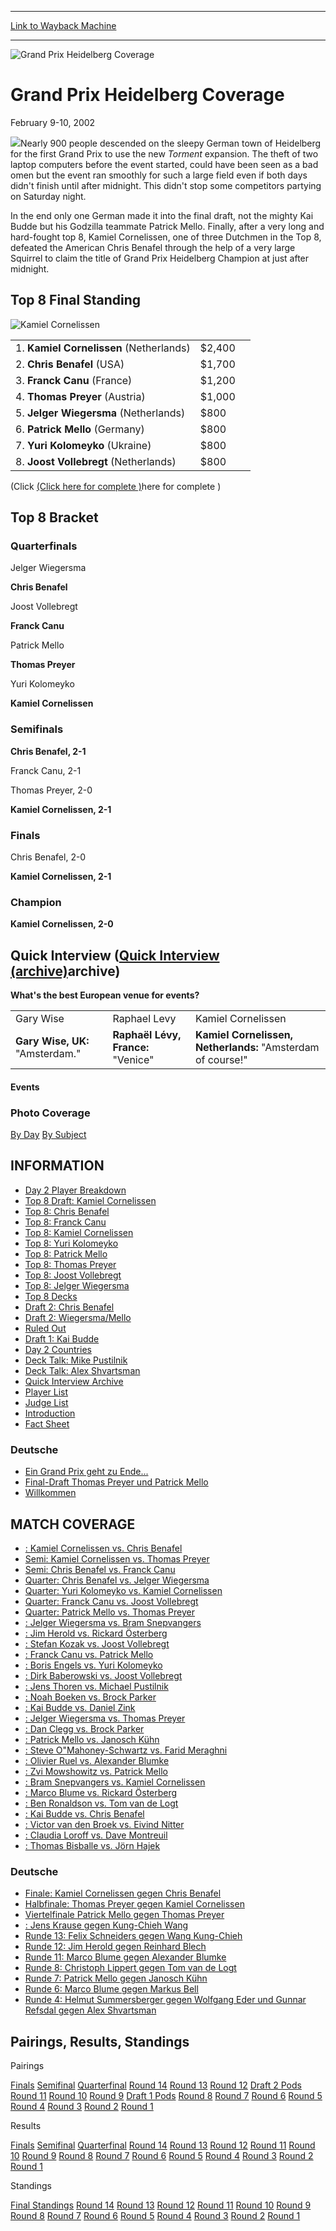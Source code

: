 
---
[Link to Wayback Machine](https://web.archive.org/web/20161101024910/http://magic.wizards.com/en/events/coverage/gphei02)

[_metadata_:description]:- "Nearly 900 people descended on the sleepy German town of Heidelberg for the first Grand Prix to use the new Torment expansion. The theft of two laptop computers before the event started, could have been seen as a bad omen but the event ran smoothly for such a large field even if both days didn't finish until after midnight. This didn't stop some competitors partying on Saturday night."
[_metadata_:generator]:- "Drupal 7 (http://drupal.org)"
[_metadata_:node]:- "775996"
[_metadata_:source]:- "div-block-system-main"
[_metadata_:title]:- "Grand Prix Heidelberg Coverage"
[_metadata_:wayback_capture_timestamp]:- "2016-11-01 02:49:10"
[_metadata_:wayback_raw_url]:- "https://web.archive.org/web/20161101024910id_/http://magic.wizards.com/en/events/coverage/gphei02"
[_metadata_:wayback_url]:- "http://magic.wizards.com/en/events/coverage/gphei02"
---







![Grand Prix Heidelberg Coverage](https://media.magic.wizards.com/images/banner/large_1_4.jpg)





Grand Prix Heidelberg Coverage
==============================




February 9-10, 2002











![](https://media.magic.wizards.com/image_legacy_migration/sideboard/images/gp_lg.gif)Nearly 900 people descended on the sleepy German town of Heidelberg for the first Grand Prix to use the new *Torment* expansion. The theft of two laptop computers before the event started, could have been seen as a bad omen but the event ran smoothly for such a large field even if both days didn't finish until after midnight. This didn't stop some competitors partying on Saturday night.


In the end only one German made it into the final draft, not the mighty Kai Budde but his Godzilla teammate Patrick Mello. Finally, after a very long and hard-fought top 8, Kamiel Cornelissen, one of three Dutchmen in the Top 8, defeated the American Chris Benafel through the help of a very large Squirrel to claim the title of Grand Prix Heidelberg Champion at just after midnight.


Top 8 Final Standing
--------------------


![Kamiel Cornelissen](https://media.magic.wizards.com/image_legacy_migration/sideboard/images/GPHEI02/a852.jpg)


|  |  |  |
| --- | --- | --- |
| 1. **Kamiel Cornelissen** (Netherlands) | $2,400 |
| 2. **Chris Benafel** (USA) | $1,700 |
| 3. **Franck Canu** (France) | $1,200 |
| 4. **Thomas Preyer** (Austria) | $1,000 |
| 5. **Jelger Wiegersma** (Netherlands) | $800 |
| 6. **Patrick Mello** (Germany) | $800 |
| 7. **Yuri Kolomeyko** (Ukraine) | $800 |
| 8. **Joost Vollebregt** (Netherlands) | $800 |

(Click [(Click here for complete )](http://archive.wizards.com/sideboard/article.asp?x=GPHEI02/902finstand)here for complete )


Top 8 Bracket
-------------





### Quarterfinals





Jelger Wiegersma




**Chris Benafel**






Joost Vollebregt




**Franck Canu**






Patrick Mello




**Thomas Preyer**






Yuri Kolomeyko




**Kamiel Cornelissen**







### Semifinals





**Chris Benafel, 2-1**




Franck Canu, 2-1






Thomas Preyer, 2-0




**Kamiel Cornelissen, 2-1**







### Finals





Chris Benafel, 2-0




**Kamiel Cornelissen, 2-1**







### Champion





**Kamiel Cornelissen, 2-0**








Quick Interview ([Quick Interview (archive)](http://archive.wizards.com/sideboard/article.asp?x=gphei02/780questions)archive)
-----------------------------------------------------------------------------------------------------------------------------


**What's the best European venue for events?**




|  |  |  |
| --- | --- | --- |
| Gary Wise | Raphael Levy | Kamiel Cornelissen |
| **Gary Wise, UK:** "Amsterdam." | **Raphaël Lévy, France:** "Venice" | **Kamiel Cornelissen, Netherlands:** "Amsterdam of course!" |







#### Events


### Photo Coverage


[By Day](http://archive.wizards.com/sideboard/photos.asp?event=GPHEI02&sort=byday) [By Subject](http://archive.wizards.com/sideboard/photos.asp?event=GPHEI02&sort=bysubject)








INFORMATION
-----------



* [Day 2 Player Breakdown](http://archive.wizards.com/sideboard/article.asp?x=gphei02\650d2breakdown)
* [Top 8 Draft: Kamiel Cornelissen](http://archive.wizards.com/sideboard/article.asp?x=gphei02\680t8draft)
* [Top 8: Chris Benafel](http://archive.wizards.com/sideboard/article.asp?x=gphei02\690t8benafel)
* [Top 8: Franck Canu](http://archive.wizards.com/sideboard/article.asp?x=gphei02\690t8canu)
* [Top 8: Kamiel Cornelissen](http://archive.wizards.com/sideboard/article.asp?x=gphei02\690t8cornelissen)
* [Top 8: Yuri Kolomeyko](http://archive.wizards.com/sideboard/article.asp?x=gphei02\690t8kolomeyko)
* [Top 8: Patrick Mello](http://archive.wizards.com/sideboard/article.asp?x=gphei02\690t8mello)
* [Top 8: Thomas Preyer](http://archive.wizards.com/sideboard/article.asp?x=gphei02\690t8preyer)
* [Top 8: Joost Vollebregt](http://archive.wizards.com/sideboard/article.asp?x=gphei02\690t8vollebregt)
* [Top 8: Jelger Wiegersma](http://archive.wizards.com/sideboard/article.asp?x=gphei02\690t8wiegersma)
* [Top 8 Decks](http://archive.wizards.com/sideboard/article.asp?x=gphei02\700top8decks)
* [Draft 2: Chris Benafel](http://archive.wizards.com/sideboard/article.asp?x=gphei02\734dr2)
* [Draft 2: Wiegersma/Mello](http://archive.wizards.com/sideboard/article.asp?x=gphei02\735dr2)
* [Ruled Out](http://archive.wizards.com/sideboard/article.asp?x=gphei02\740rules)
* [Draft 1: Kai Budde](http://archive.wizards.com/sideboard/article.asp?x=gphei02\745dr1budde)
* [Day 2 Countries](http://archive.wizards.com/sideboard/article.asp?x=gphei02\750d2countries)
* [Deck Talk: Mike Pustilnik](http://archive.wizards.com/sideboard/article.asp?x=gphei02\769mikedeck)
* [Deck Talk: Alex Shvartsman](http://archive.wizards.com/sideboard/article.asp?x=gphei02\770alexdeck)
* [Quick Interview Archive](http://archive.wizards.com/sideboard/article.asp?x=gphei02\780questions)
* [Player List](http://archive.wizards.com/sideboard/article.asp?x=gphei02\788playerlist)
* [Judge List](http://archive.wizards.com/sideboard/article.asp?x=gphei02\789judges)
* [Introduction](http://archive.wizards.com/sideboard/article.asp?x=gphei02\790intro)
* [Fact Sheet](http://archive.wizards.com/sideboard/article.asp?x=gphei02\800factsheet)

### Deutsche


* [Ein Grand Prix geht zu Ende...](http://archive.wizards.com/sideboard/article.asp?x=gphei02\de500recap)
* [Final-Draft Thomas Preyer und Patrick Mello](http://archive.wizards.com/sideboard/article.asp?x=gphei02\de680t8draft)
* [Willkommen](http://archive.wizards.com/sideboard/article.asp?x=gphei02\de790intro)

MATCH COVERAGE
--------------



* [: Kamiel Cornelissen vs. Chris Benafel](http://archive.wizards.com/sideboard/article.asp?x=gphei02\500)
* [Semi: Kamiel Cornelissen vs. Thomas Preyer](http://archive.wizards.com/sideboard/article.asp?x=gphei02\509sf2)
* [Semi: Chris Benafel vs. Franck Canu](http://archive.wizards.com/sideboard/article.asp?x=gphei02\510sf1)
* [Quarter: Chris Benafel vs. Jelger Wiegersma](http://archive.wizards.com/sideboard/article.asp?x=gphei02\517qf4)
* [Quarter: Yuri Kolomeyko vs. Kamiel Cornelissen](http://archive.wizards.com/sideboard/article.asp?x=gphei02\518qf3)
* [Quarter: Franck Canu vs. Joost Vollebregt](http://archive.wizards.com/sideboard/article.asp?x=gphei02\519qf2)
* [Quarter: Patrick Mello vs. Thomas Preyer](http://archive.wizards.com/sideboard/article.asp?x=gphei02\520qf1)
* [: Jelger Wiegersma vs. Bram Snepvangers](http://archive.wizards.com/sideboard/article.asp?x=gphei02\524fm14)
* [: Jim Herold vs. Rickard Österberg](http://archive.wizards.com/sideboard/article.asp?x=gphei02\525fm14)
* [: Stefan Kozak vs. Joost Vollebregt](http://archive.wizards.com/sideboard/article.asp?x=gphei02\529fm13)
* [: Franck Canu vs. Patrick Mello](http://archive.wizards.com/sideboard/article.asp?x=gphei02\530fm13)
* [: Boris Engels vs. Yuri Kolomeyko](http://archive.wizards.com/sideboard/article.asp?x=gphei02\535fm12)
* [: Dirk Baberowski vs. Joost Vollebregt](http://archive.wizards.com/sideboard/article.asp?x=gphei02\539fm11)
* [: Jens Thoren vs. Michael Pustilnik](http://archive.wizards.com/sideboard/article.asp?x=gphei02\540fm11)
* [: Noah Boeken vs. Brock Parker](http://archive.wizards.com/sideboard/article.asp?x=gphei02\544fm10)
* [: Kai Budde vs. Daniel Zink](http://archive.wizards.com/sideboard/article.asp?x=gphei02\545fm10)
* [: Jelger Wiegersma vs. Thomas Preyer](http://archive.wizards.com/sideboard/article.asp?x=gphei02\550fm9)
* [: Dan Clegg vs. Brock Parker](http://archive.wizards.com/sideboard/article.asp?x=gphei02\565fm8)
* [: Patrick Mello vs. Janosch Kühn](http://archive.wizards.com/sideboard/article.asp?x=gphei02\569fm7)
* [: Steve O"Mahoney-Schwartz vs. Farid Meraghni](http://archive.wizards.com/sideboard/article.asp?x=gphei02\570fm7)
* [: Olivier Ruel vs. Alexander Blumke](http://archive.wizards.com/sideboard/article.asp?x=gphei02\574fm6)
* [: Zvi Mowshowitz vs. Patrick Mello](http://archive.wizards.com/sideboard/article.asp?x=gphei02\575fm6)
* [: Bram Snepvangers vs. Kamiel Cornelissen](http://archive.wizards.com/sideboard/article.asp?x=gphei02\579fm5)
* [: Marco Blume vs. Rickard Österberg](http://archive.wizards.com/sideboard/article.asp?x=gphei02\580fm5)
* [: Ben Ronaldson vs. Tom van de Logt](http://archive.wizards.com/sideboard/article.asp?x=gphei02\584fm4)
* [: Kai Budde vs. Chris Benafel](http://archive.wizards.com/sideboard/article.asp?x=gphei02\585fm4)
* [: Victor van den Broek vs. Eivind Nitter](http://archive.wizards.com/sideboard/article.asp?x=gphei02\590fm3)
* [: Claudia Loroff vs. Dave Montreuil](http://archive.wizards.com/sideboard/article.asp?x=gphei02\595fm2)
* [: Thomas Bisballe vs. Jörn Hajek](http://archive.wizards.com/sideboard/article.asp?x=gphei02\600fm1)

### Deutsche


* [Finale: Kamiel Cornelissen gegen Chris Benafel](http://archive.wizards.com/sideboard/article.asp?x=gphei02\de500)
* [Halbfinale: Thomas Preyer gegen Kamiel Cornelissen](http://archive.wizards.com/sideboard/article.asp?x=gphei02\de510sf1)
* [Viertelfinale Patrick Mello gegen Thomas Preyer](http://archive.wizards.com/sideboard/article.asp?x=gphei02\de520qf)
* [: Jens Krause gegen Kung-Chieh Wang](http://archive.wizards.com/sideboard/article.asp?x=gphei02\de525fm14)
* [Runde 13: Felix Schneiders gegen Wang Kung-Chieh](http://archive.wizards.com/sideboard/article.asp?x=gphei02\de530fm13)
* [Runde 12: Jim Herold gegen Reinhard Blech](http://archive.wizards.com/sideboard/article.asp?x=gphei02\de535fm12)
* [Runde 11: Marco Blume gegen Alexander Blumke](http://archive.wizards.com/sideboard/article.asp?x=gphei02\de540fm11)
* [Runde 8: Christoph Lippert gegen Tom van de Logt](http://archive.wizards.com/sideboard/article.asp?x=gphei02\de565fm8)
* [Runde 7: Patrick Mello gegen Janosch Kühn](http://archive.wizards.com/sideboard/article.asp?x=gphei02\de570fm7)
* [Runde 6: Marco Blume gegen Markus Bell](http://archive.wizards.com/sideboard/article.asp?x=gphei02\de575fm6)
* [Runde 4: Helmut Summersberger gegen Wolfgang Eder und Gunnar Refsdal gegen Alex Shvartsman](http://archive.wizards.com/sideboard/article.asp?x=gphei02\de585fm4)

Pairings, Results, Standings
----------------------------




Pairings


[Finals](http://archive.wizards.com/sideboard/article.asp?x=gphei02\908finpair) [Semifinal](http://archive.wizards.com/sideboard/article.asp?x=gphei02\909sfpair) [Quarterfinal](http://archive.wizards.com/sideboard/article.asp?x=gphei02\910qfpair) [Round 14](http://archive.wizards.com/sideboard/article.asp?x=gphei02\920r14pair) [Round 13](http://archive.wizards.com/sideboard/article.asp?x=gphei02\926r13pair) [Round 12](http://archive.wizards.com/sideboard/article.asp?x=gphei02\932r12pair) [Draft 2 Pods](http://archive.wizards.com/sideboard/article.asp?x=gphei02\933r12pods) [Round 11](http://archive.wizards.com/sideboard/article.asp?x=gphei02\938r11pair) [Round 10](http://archive.wizards.com/sideboard/article.asp?x=gphei02\944r10pair) [Round 9](http://archive.wizards.com/sideboard/article.asp?x=gphei02\950r9pair) [Draft 1 Pods](http://archive.wizards.com/sideboard/article.asp?x=gphei02\951r9pods) [Round 8](http://archive.wizards.com/sideboard/article.asp?x=gphei02\956r8pair) [Round 7](http://archive.wizards.com/sideboard/article.asp?x=gphei02\962r7pair) [Round 6](http://archive.wizards.com/sideboard/article.asp?x=gphei02\968r6pair) [Round 5](http://archive.wizards.com/sideboard/article.asp?x=gphei02\974r5pair) [Round 4](http://archive.wizards.com/sideboard/article.asp?x=gphei02\980r4pair) [Round 3](http://archive.wizards.com/sideboard/article.asp?x=gphei02\986r3pair) [Round 2](http://archive.wizards.com/sideboard/article.asp?x=gphei02\992r2pair) [Round 1](http://archive.wizards.com/sideboard/article.asp?x=gphei02\998r1pair)




Results


[Finals](http://archive.wizards.com/sideboard/article.asp?x=gphei02\904finres) [Semifinal](http://archive.wizards.com/sideboard/article.asp?x=gphei02\905sfres) [Quarterfinal](http://archive.wizards.com/sideboard/article.asp?x=gphei02\906qfres) [Round 14](http://archive.wizards.com/sideboard/article.asp?x=gphei02\918r14results) [Round 13](http://archive.wizards.com/sideboard/article.asp?x=gphei02\924r13results) [Round 12](http://archive.wizards.com/sideboard/article.asp?x=gphei02\930r12results) [Round 11](http://archive.wizards.com/sideboard/article.asp?x=gphei02\936r11results) [Round 10](http://archive.wizards.com/sideboard/article.asp?x=gphei02\942r10results) [Round 9](http://archive.wizards.com/sideboard/article.asp?x=gphei02\948r9results) [Round 8](http://archive.wizards.com/sideboard/article.asp?x=gphei02\954r8results) [Round 7](http://archive.wizards.com/sideboard/article.asp?x=gphei02\960r7results) [Round 6](http://archive.wizards.com/sideboard/article.asp?x=gphei02\966r6results) [Round 5](http://archive.wizards.com/sideboard/article.asp?x=gphei02\972r5results) [Round 4](http://archive.wizards.com/sideboard/article.asp?x=gphei02\978r4results) [Round 3](http://archive.wizards.com/sideboard/article.asp?x=gphei02\984r3results) [Round 2](http://archive.wizards.com/sideboard/article.asp?x=gphei02\990r2results) [Round 1](http://archive.wizards.com/sideboard/article.asp?x=gphei02\996r1results)




Standings


[Final Standings](http://archive.wizards.com/sideboard/article.asp?x=gphei02\902finstand) [Round 14](http://archive.wizards.com/sideboard/article.asp?x=gphei02\916r14stand) [Round 13](http://archive.wizards.com/sideboard/article.asp?x=gphei02\922r13stand) [Round 12](http://archive.wizards.com/sideboard/article.asp?x=gphei02\928r12stand) [Round 11](http://archive.wizards.com/sideboard/article.asp?x=gphei02\934r11stand) [Round 10](http://archive.wizards.com/sideboard/article.asp?x=gphei02\940r10stand) [Round 9](http://archive.wizards.com/sideboard/article.asp?x=gphei02\946r9stand) [Round 8](http://archive.wizards.com/sideboard/article.asp?x=gphei02\952r8stand) [Round 7](http://archive.wizards.com/sideboard/article.asp?x=gphei02\958r7stand) [Round 6](http://archive.wizards.com/sideboard/article.asp?x=gphei02\964r6stand) [Round 5](http://archive.wizards.com/sideboard/article.asp?x=gphei02\970r5stand) [Round 4](http://archive.wizards.com/sideboard/article.asp?x=gphei02\976r4stand) [Round 3](http://archive.wizards.com/sideboard/article.asp?x=gphei02\982r3stand) [Round 2](http://archive.wizards.com/sideboard/article.asp?x=gphei02\988r2stand) [Round 1](http://archive.wizards.com/sideboard/article.asp?x=gphei02\994r1stand)





 

